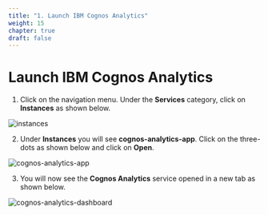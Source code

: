 ```yaml
---
title: "1. Launch IBM Cognos Analytics"
weight: 15
chapter: true
draft: false
---
```


# Launch IBM Cognos Analytics

1. Click on the navigation menu. Under the **Services** category, click on **Instances** as shown below.

![instances](/images/40_visualization_and_insights_lab/instances.png?classes=shadow)

2. Under **Instances** you will see **cognos-analytics-app**. Click on the three-dots as shown below and click on **Open**.

![cognos-analytics-app](/images/40_visualization_and_insights_lab/cognos-analytics-app.png?classes=shadow)

3. You will now see the **Cognos Analytics** service opened in a new tab as shown below.

![cognos-analytics-dashboard](/images/40_visualization_and_insights_lab/cognos-analytics-dashboard.png?classes=shadow)
